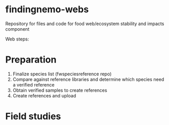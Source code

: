 # findingnemo-webs
Repository for files and code for food web/ecosystem stability and impacts component

Web steps:

# Preparation
1. Finalize species list (fwspeciesreference repo)
2. Compare against reference libraries and determine which species need a verified reference
3. Obtain verified samples to create references
4. Create references and upload

# Field studies
<TBC>
